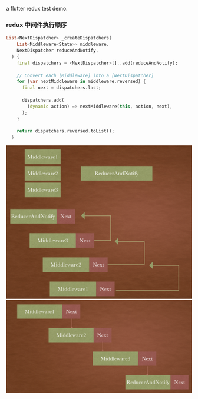 a flutter redux test demo.

### redux 中间件执行顺序
```dart
List<NextDispatcher> _createDispatchers(
    List<Middleware<State>> middleware,
    NextDispatcher reduceAndNotify,
  ) {
    final dispatchers = <NextDispatcher>[]..add(reduceAndNotify);

    // Convert each [Middleware] into a [NextDispatcher]
    for (var nextMiddleware in middleware.reversed) {
      final next = dispatchers.last;
      
      dispatchers.add(
        (dynamic action) => nextMiddleware(this, action, next),
      );
    }

    return dispatchers.reversed.toList();
  }
```

![](https://github.com/wonderful89/flutter_redux_demo/blob/master/middles_1.png)
![](https://github.com/wonderful89/flutter_redux_demo/blob/master/middles_2.png)
